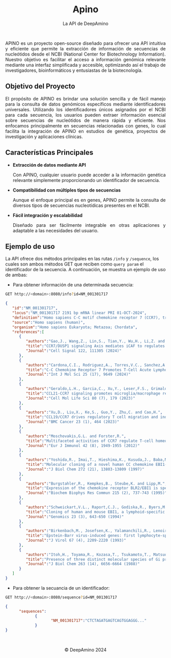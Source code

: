 <h1 align="center">Apino</h1>

<p align="center">La API de DeepAmino</p>

<br>
<p align="justify">
APINO es un proyecto open-source diseñado para ofrecer una API intuitiva y eficiente que permite la extracción de información de secuencias de nucleótidos desde el NCBI (National Center for Biotechnology Information). Nuestro objetivo es facilitar el acceso a información genómica relevante mediante una interfaz simplificada y accesible, optimizando así el trabajo de investigadores, bioinformáticos y entusiastas de la biotecnología.
</p>

## Objetivo del Proyecto

<p align="justify">
El propósito de APINO es brindar una solución sencilla y de fácil manejo para la consulta de datos genómicos específicos mediante identificadores universales. Utilizando los identificadores únicos asignados por el NCBI para cada secuencia, los usuarios pueden extraer información esencial sobre secuencias de nucleótidos de manera rápida y eficiente. Nos enfocamos principalmente en secuencias relacionadas con genes, lo cual facilita la integración de APINO en estudios de genética, proyectos de investigación y aplicaciones clínicas.
</p>

## Características Principales

- **Extracción de datos mediante API** <p align="justify">Con APINO, cualquier usuario puede acceder a la información genética relevante simplemente proporcionando un identificador de secuencia.</p>

- **Compatibilidad con múltiples tipos de secuencias** <p align="justify">Aunque el enfoque principal es en genes, APINO permite la consulta de diversos tipos de secuencias nucleotídicas presentes en el NCBI.</p>

- **Fácil integración y escalabilidad** <p align="justify">Diseñado para ser fácilmente integrable en otras aplicaciones y adaptable a las necesidades del usuario.</p>

## Ejemplo de uso

La API ofrece dos métodos principales en las rutas `/info` y `/sequence`, los cuales son ambos métodos GET que reciben como `query param` el identificador de la secuencia. A continuación, se muestra un ejemplo de uso de ambas:


- Para obtener información de una determinada secuencia:
  
```bash
GET http://<domain>:8080/info?id=NM_001301717
```

```json
{
   "id":"NM_001301717",
   "locus":"NM_001301717 2191 bp mRNA linear PRI 01-OCT-2024",
   "definition":"Homo sapiens C-C motif chemokine receptor 7 (CCR7), transcript",
   "source":"Homo sapiens (human)",
   "organism":"Homo sapiens Eukaryota; Metazoa; Chordata",
   "references":[
      {
         "authors":"Gao,J., Wang,Z., Lin,S., Tian,Y., Wu,H., Li,Z. and Liu,F.",
         "title":"CCR7/DUSP1 signaling Axis mediates iCAF to regulates head and neck squamous cell carcinoma growth ",
         "Journal":"Cell Signal 122, 111305 (2024)"
      },
      {
         "authors":"Cardona,C.I., Rodriguez,A., Torres,V.C., Sanchez,A., Torres,A.,",
         "title":"C-C Chemokine Receptor 7 Promotes T-Cell Acute Lymphoblastic Leukemia Invasion of the Central Nervous System via beta2-Integrins ",
         "Journal":"Int J Mol Sci 25 (17), 9649 (2024)"
      },
      {
         "authors":"Geraldo,L.H., Garcia,C., Xu,Y., Leser,F.S., Grimaldi,I., de Camargo",
         "title":"CCL21-CCR7 signaling promotes microglia/macrophage recruitment and chemotherapy resistance in glioblastoma ",
         "Journal":"Cell Mol Life Sci 80 (7), 179 (2023)"
      },
      {
         "authors":"Xu,D., Liu,X., Ke,S., Guo,Y., Zhu,C. and Cao,H.",
         "title":"CCL19/CCR7 drives regulatory T cell migration and indicates poor prognosis in gastric cancer ",
         "Journal":"BMC Cancer 23 (1), 464 (2023)"
      },
      {
         "authors":"Moschovakis,G.L. and Forster,R.",
         "title":"Multifaceted activities of CCR7 regulate T-cell homeostasis in health and disease ",
         "Journal":"Eur J Immunol 42 (8), 1949-1955 (2012)"
      },
      {
         "authors":"Yoshida,R., Imai,T., Hieshima,K., Kusuda,J., Baba,M., Kitaura,M.,",
         "title":"Molecular cloning of a novel human CC chemokine EBI1-ligand chemokine that is a specific functional ligand for EBI1, CCR7 ",
         "Journal":"J Biol Chem 272 (21), 13803-13809 (1997)"
      },
      {
         "authors":"Burgstahler,R., Kempkes,B., Steube,K. and Lipp,M.",
         "title":"Expression of the chemokine receptor BLR2/EBI1 is specifically transactivated by Epstein-Barr virus nuclear antigen 2 ",
         "Journal":"Biochem Biophys Res Commun 215 (2), 737-743 (1995)"
      },
      {
         "authors":"Schweickart,V.L., Raport,C.J., Godiska,R., Byers,M.G., Eddy,R.L.",
         "title":"Cloning of human and mouse EBI1, a lymphoid-specific G-protein-coupled receptor encoded on human chromosome 17q12-q21.2 ",
         "Journal":"Genomics 23 (3), 643-650 (1994)"
      },
      {
         "authors":"Birkenbach,M., Josefsen,K., Yalamanchili,R., Lenoir,G. and Kieff,E.",
         "title":"Epstein-Barr virus-induced genes: first lymphocyte-specific G protein-coupled peptide receptors ",
         "Journal":"J Virol 67 (4), 2209-2220 (1993)"
      },
      {
         "authors":"Itoh,H., Toyama,R., Kozasa,T., Tsukamoto,T., Matsuoka,M. and",
         "title":"Presence of three distinct molecular species of Gi protein alpha subunit. Structure of rat cDNAs and human genomic DNAs ",
         "Journal":"J Biol Chem 263 (14), 6656-6664 (1988)"
      }
   ]
}
```

- Para obtener la secuancia de un identificador:

```bash
GET http://<domain>:8080/sequence?id=NM_001301717
```

```json
{
      "sequences": 
             {
                    "NM_001301717":"CTCTAGATGAGTCAGTGGAGGG..."
             }
}
```



<br>

<p align="center">© DeepAmino 2024</p>
